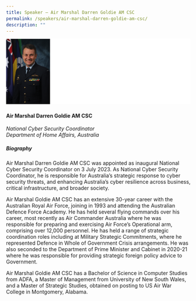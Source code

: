 ```yaml
---
title: Speaker – Air Marshal Darren Goldie AM CSC
permalink: /speakers/air-marshal-darren-goldie-am-csc/
description: ""
---
```

![](/images/2023%20Speakers/darren%20goldie.png)

#### **Air Marshal Darren Goldie AM CSC**

*National Cyber Security Coordinator <br>
Department of Home Affairs, Australia*


##### **Biography**
Air Marshal Darren Goldie AM CSC was appointed as inaugural National Cyber Security Coordinator on 3 July 2023. As National Cyber Security Coordinator, he is responsible for Australia’s strategic response to cyber security threats, and enhancing Australia’s cyber resilience across business, critical infrastructure, and
broader society.

Air Marshal Goldie AM CSC has an extensive 30-year career with the Australian Royal Air Force, joining in 1993 and attending the Australian Defence Force Academy. He has held several flying commands over his career, most recently as Air Commander Australia where he was responsible for preparing and exercising Air Force’s Operational arm, comprising over 12,000 personnel. He has held a range of strategic coordination roles including at Military Strategic Commitments, where he represented Defence in Whole of Government Crisis arrangements. He was also seconded to the Department of Prime Minister and Cabinet in 2020-21 where he was responsible for providing strategic foreign policy advice to Government.

Air Marshal Goldie AM CSC has a Bachelor of Science in Computer Studies from ADFA, a Master of Management from University of New South Wales, and a Master of Strategic Studies, obtained on posting to US Air War College in Montgomery, Alabama.
